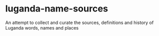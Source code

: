 # luganda-name-sources
An attempt to collect and curate the sources, definitions and history of Luganda words, names and places
